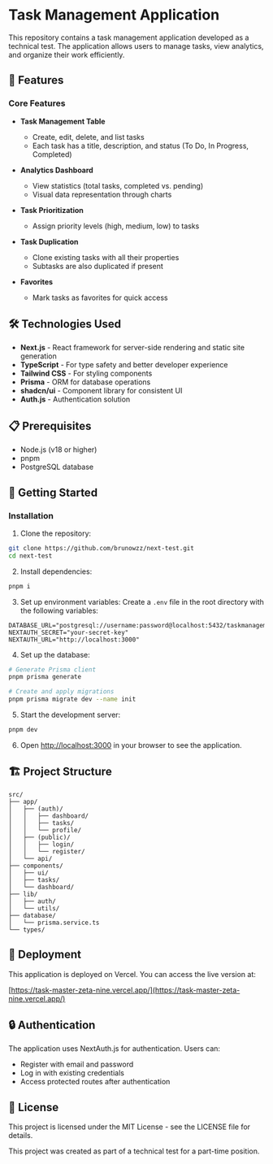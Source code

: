 # Task Management Application

This repository contains a task management application developed as a technical
test. The application allows users to manage tasks, view analytics, and organize
their work efficiently.

## 🚀 Features

### Core Features

- **Task Management Table**

    - Create, edit, delete, and list tasks
    - Each task has a title, description, and status (To Do, In Progress,
      Completed)

- **Analytics Dashboard**

    - View statistics (total tasks, completed vs. pending)
    - Visual data representation through charts

- **Task Prioritization**

    - Assign priority levels (high, medium, low) to tasks

- **Task Duplication**

    - Clone existing tasks with all their properties
    - Subtasks are also duplicated if present

- **Favorites**
    - Mark tasks as favorites for quick access

## 🛠️ Technologies Used

- **Next.js** - React framework for server-side rendering and static site
  generation
- **TypeScript** - For type safety and better developer experience
- **Tailwind CSS** - For styling components
- **Prisma** - ORM for database operations
- **shadcn/ui** - Component library for consistent UI
- **Auth.js** - Authentication solution

## 📋 Prerequisites

- Node.js (v18 or higher)
- pnpm
- PostgreSQL database

## 🚀 Getting Started

### Installation

1. Clone the repository:

```bash
git clone https://github.com/brunowzz/next-test.git
cd next-test
```

2. Install dependencies:

```bash
pnpm i
```

3. Set up environment variables: Create a `.env` file in the root directory with
   the following variables:

```
DATABASE_URL="postgresql://username:password@localhost:5432/taskmanagement"
NEXTAUTH_SECRET="your-secret-key"
NEXTAUTH_URL="http://localhost:3000"
```

4. Set up the database:

```bash
# Generate Prisma client
pnpm prisma generate

# Create and apply migrations
pnpm prisma migrate dev --name init
```

5. Start the development server:

```bash
pnpm dev
```

6. Open [http://localhost:3000](http://localhost:3000) in your browser to see
   the application.

## 🏗️ Project Structure

```
src/
├── app/
│   ├── (auth)/
│   │   ├── dashboard/
│   │   ├── tasks/
│   │   └── profile/
│   ├── (public)/
│   │   ├── login/
│   │   └── register/
│   └── api/
├── components/
│   ├── ui/
│   ├── tasks/
│   └── dashboard/
├── lib/
│   ├── auth/
│   └── utils/
├── database/
│   └── prisma.service.ts
└── types/
```

## 🚢 Deployment

This application is deployed on Vercel. You can access the live version at:

[https://task-master-zeta-nine.vercel.app/](https://task-master-zeta-nine.vercel.app/)

## 🔒 Authentication

The application uses NextAuth.js for authentication. Users can:

- Register with email and password
- Log in with existing credentials
- Access protected routes after authentication

## 📄 License

This project is licensed under the MIT License - see the LICENSE file for
details.

This project was created as part of a technical test for a part-time position.
